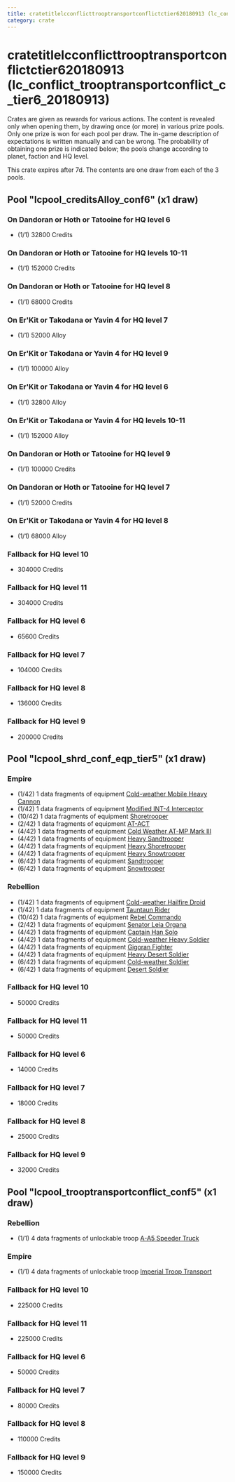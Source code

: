 ```yaml
---
title: cratetitlelcconflicttrooptransportconflictctier620180913 (lc_conflict_trooptransportconflict_c_tier6_20180913)
category: crate
---
```


# cratetitlelcconflicttrooptransportconflictctier620180913 (lc_conflict_trooptransportconflict_c_tier6_20180913)

Crates are given as rewards for various actions. The content is revealed only when opening them, by drawing once (or more) in various prize pools. Only one prize is won for each pool per draw. The in-game description of expectations is written manually and can be wrong. The probability of obtaining one prize is indicated below; the pools change according to planet, faction and HQ level.

This crate expires after 7d. The contents are one draw from each of the 3 pools.

## Pool "lcpool_creditsAlloy_conf6" (x1 draw)

### On Dandoran or Hoth or Tatooine for HQ level 6

  * (1/1) 32800 Credits

### On Dandoran or Hoth or Tatooine for HQ levels 10-11

  * (1/1) 152000 Credits

### On Dandoran or Hoth or Tatooine for HQ level 8

  * (1/1) 68000 Credits

### On Er'Kit or Takodana or Yavin 4 for HQ level 7

  * (1/1) 52000 Alloy

### On Er'Kit or Takodana or Yavin 4 for HQ level 9

  * (1/1) 100000 Alloy

### On Er'Kit or Takodana or Yavin 4 for HQ level 6

  * (1/1) 32800 Alloy

### On Er'Kit or Takodana or Yavin 4 for HQ levels 10-11

  * (1/1) 152000 Alloy

### On Dandoran or Hoth or Tatooine for HQ level 9

  * (1/1) 100000 Credits

### On Dandoran or Hoth or Tatooine for HQ level 7

  * (1/1) 52000 Credits

### On Er'Kit or Takodana or Yavin 4 for HQ level 8

  * (1/1) 68000 Alloy

### Fallback for HQ level 10

  * 304000 Credits

### Fallback for HQ level 11

  * 304000 Credits

### Fallback for HQ level 6

  * 65600 Credits

### Fallback for HQ level 7

  * 104000 Credits

### Fallback for HQ level 8

  * 136000 Credits

### Fallback for HQ level 9

  * 200000 Credits

## Pool "lcpool_shrd_conf_eqp_tier5" (x1 draw)

### Empire

  * (1/42) 1 data fragments of equipment [Cold-weather Mobile Heavy Cannon](eqpEmpireArcticMHC)
  * (1/42) 1 data fragments of equipment [Modified INT-4 Interceptor](eqpEmpireArcticINT4)
  * (10/42) 1 data fragments of equipment [Shoretrooper](eqpEmpirePentagonTrooper)
  * (2/42) 1 data fragments of equipment [AT-ACT](eqpEmpireCargoGreatDane)
  * (4/42) 1 data fragments of equipment [Cold Weather AT-MP Mark III](eqpEmpireArcticATMP)
  * (4/42) 1 data fragments of equipment [Heavy Sandtrooper](eqpEmpireHeavySandtrooper)
  * (4/42) 1 data fragments of equipment [Heavy Shoretrooper](eqpEmpirePentagonHeavyTrooper)
  * (4/42) 1 data fragments of equipment [Heavy Snowtrooper](eqpEmpireHeavySnowtrooper)
  * (6/42) 1 data fragments of equipment [Sandtrooper](eqpEmpireSandtrooper)
  * (6/42) 1 data fragments of equipment [Snowtrooper](eqpEmpireSnowtrooper)

### Rebellion

  * (1/42) 1 data fragments of equipment [Cold-weather Hailfire Droid](eqpRebelArcticHailfire)
  * (1/42) 1 data fragments of equipment [Tauntaun Rider](eqpRebelTauntaun)
  * (10/42) 1 data fragments of equipment [Rebel Commando](eqpRebelPentagonSoldier)
  * (2/42) 1 data fragments of equipment [Senator Leia Organa](eqpRebelDiplomat)
  * (4/42) 1 data fragments of equipment [Captain Han Solo](eqpRebelCaptainSolo)
  * (4/42) 1 data fragments of equipment [Cold-weather Heavy Soldier](eqpRebelEchoBaseHeavySoldier)
  * (4/42) 1 data fragments of equipment [Gigoran Fighter](eqpRebelShaggyAlien)
  * (4/42) 1 data fragments of equipment [Heavy Desert Soldier](eqpRebelHeavySandSoldier)
  * (6/42) 1 data fragments of equipment [Cold-weather Soldier](eqpRebelEchoBaseSoldier)
  * (6/42) 1 data fragments of equipment [Desert Soldier](eqpRebelSandSoldier)

### Fallback for HQ level 10

  * 50000 Credits

### Fallback for HQ level 11

  * 50000 Credits

### Fallback for HQ level 6

  * 14000 Credits

### Fallback for HQ level 7

  * 18000 Credits

### Fallback for HQ level 8

  * 25000 Credits

### Fallback for HQ level 9

  * 32000 Credits

## Pool "lcpool_trooptransportconflict_conf5" (x1 draw)

### Rebellion

  * (1/1) 4 data fragments of unlockable troop [A-A5 Speeder Truck](RebelTransportVehicle)

### Empire

  * (1/1) 4 data fragments of unlockable troop [Imperial Troop Transport](EmpireTransportVehicle)

### Fallback for HQ level 10

  * 225000 Credits

### Fallback for HQ level 11

  * 225000 Credits

### Fallback for HQ level 6

  * 50000 Credits

### Fallback for HQ level 7

  * 80000 Credits

### Fallback for HQ level 8

  * 110000 Credits

### Fallback for HQ level 9

  * 150000 Credits